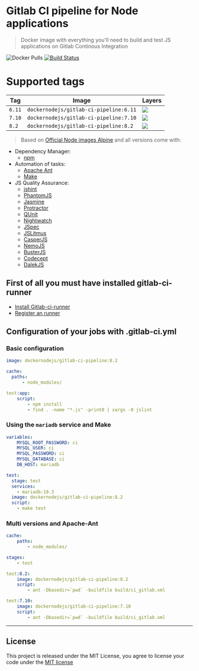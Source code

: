Gitlab CI pipeline for Node applications
========================
> Docker image with everything you'll need to build and test JS applications on Gitlab Continous Integration

![Docker Pulls](https://img.shields.io/docker/pulls/dockernodejs/gitlab-ci-pipeline.svg)
[![Build Status](https://travis-ci.org/node-docker/gitlab-ci-pipeline.svg?branch=master)](https://travis-ci.org/node-docker/gitlab-ci-pipeline)

# Supported tags
| Tag | Image | Layers |
| --- | --- |  --- |
| ```6.11```| ```dockernodejs/gitlab-ci-pipeline:6.11``` | [![](https://images.microbadger.com/badges/image/dockernodejs/gitlab-ci-pipeline:6.11.svg)](https://microbadger.com/images/dockernodejs/gitlab-ci-pipeline:6.11)| 
| ```7.10```| ```dockernodejs/gitlab-ci-pipeline:7.10``` | [![](https://images.microbadger.com/badges/image/dockernodejs/gitlab-ci-pipeline:7.10.svg)](https://microbadger.com/images/dockernodejs/gitlab-ci-pipeline:7.10)|
| ```8.2```| ```dockernodejs/gitlab-ci-pipeline:8.2``` | [![](https://images.microbadger.com/badges/image/dockernodejs/gitlab-ci-pipeline:8.2.svg)](https://microbadger.com/images/dockernodejs/gitlab-ci-pipeline:8.2)|

> Based on [Official Node images Alpine][docker_hub] and all versions come with:

* Dependency Manager:
    * [npm][npm]
* Automation of tasks:
    * [Apache Ant][apache_ant]
    * [Make][make]
* JS Quality Assurance:
    * [jshint][jshint]
    * [PhantomJS][phantom_js]
    * [Jasmine][jasmine]
    * [Protractor][protractor]
    * [QUnit][qunit]
    * [Nightwatch][nightwatch]
    * [JSpec][jspec]
    * [JSLitmus][js_litmus]
    * [CasperJS][casper_js]
    * [NemoJS][nemo_js]
    * [BusterJS][buster_js]
    * [Codecept][codecept]
    * [DalekJS][dalek_js]

## First of all you must have installed gitlab-ci-runner

* [Install Gitlab-ci-runner](./docs/1-install-gitlab-runner.md)
* [Register an runner](./docs/2-register-runner.md)

## Configuration of your jobs with .gitlab-ci.yml

### Basic configuration 

```yaml
image: dockernodejs/gitlab-ci-pipeline:8.2

cache:
  paths:
      - node_modules/

test:app:
    script:
        - npm install
        - find . -name "*.js" -print0 | xargs -0 jslint

```

### Using the `mariadb` service and Make

```yaml
variables:
    MYSQL_ROOT_PASSWORD: ci
    MYSQL_USER: ci
    MYSQL_PASSWORD: ci
    MYSQL_DATABASE: ci
    DB_HOST: mariadb

test:
  stage: test
  services:
    - mariadb:10.3
  image: dockernodejs/gitlab-ci-pipeline:8.2
  script:
    - make test 
```

### Multi versions and Apache-Ant

```yaml
cache:
    paths:
        - node_modules/

stages:
    - test

test:8.2:
    image: dockernodejs/gitlab-ci-pipeline:8.2
    script:
        - ant -Dbasedir=`pwd` -buildfile build/ci_gitlab.xml

test:7.10:
    image: dockernodejs/gitlab-ci-pipeline:7.10
    script:
        - ant -Dbasedir=`pwd` -buildfile build/ci_gitlab.xml
```

---

## License

This project is released under the MIT License, you agree to license your code under the [MIT license](LICENSE)

[docker_hub]: https://hub.docker.com/_/node/
[npm]: https://www.npmjs.com/
[nodejs]: https://nodejs.org/en/
[yarn]: https://yarnpkg.com
[apache_ant]: http://ant.apache.org/
[make]: https://www.gnu.org/software/make/
[jshint]: http://jshint.com
[phantom_js]: http://phantomjs.org/
[jasmine]: https://jasmine.github.io/
[qunit]: https://qunitjs.com/
[protractor]: http://www.protractortest.org/
[js_litmus]: https://www.broofa.com/Tools/JSLitmus/
[nightwatch]: http://nightwatchjs.org/
[casper_js]: http://casperjs.org/
[nemo_js]: http://nemo.js.org/
[buster_js]: http://docs.busterjs.org
[codecept]: http://codecept.io/
[dalek_js]: http://dalekjs.com/
[jspec]: https://github.com/nodeontrain/jspec
